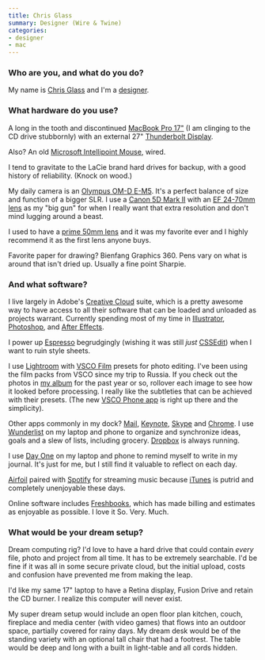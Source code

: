 ```yaml
---
title: Chris Glass
summary: Designer (Wire & Twine)
categories:
- designer
- mac
---
```


### Who are you, and what do you do?

My name is [Chris Glass](http://www.chrisglass.com/ "Chris' website.") and I'm a [designer](http://www.wireandtwine.com/ "The Wire & Twine site.").

### What hardware do you use?

A long in the tooth and discontinued [MacBook Pro 17"][macbook-pro] (I am clinging to the CD drive stubbornly) with an external 27" [Thunderbolt Display][thunderbolt-display].

Also? An old [Microsoft Intellipoint Mouse][intellimouse], wired.

I tend to gravitate to the LaCie brand hard drives for backup, with a good history of reliability. (Knock on wood.)

My daily camera is an [Olympus OM-D E-M5][om-d-e-m5]. It's a perfect balance of size and function of a bigger SLR. I use a [Canon 5D Mark II][eos-5d-mark-ii] with an [EF 24-70mm lens][ef-24-70mm-f2.8l-usm] as my "big gun" for when I really want that extra resolution and don't mind lugging around a beast.

I used to have a [prime 50mm lens][ef-50mm-f1.4-usm] and it was my favorite ever and I highly recommend it as the first lens anyone buys.

Favorite paper for drawing? Bienfang Graphics 360. Pens vary on what is around that isn't dried up. Usually a fine point Sharpie.

### And what software?

I live largely in Adobe's [Creative Cloud][creative-cloud] suite, which is a pretty awesome way to have access to all their software that can be loaded and unloaded as projects warrant. Currently spending most of my time in [Illustrator][], [Photoshop][], and [After Effects][after-effects].

I power up [Espresso][] begrudgingly (wishing it was still *just* [CSSEdit][]) when I want to ruin style sheets.

I use [Lightroom][] with [VSCO Film][vsco-film] presets for photo editing. I've been using the film packs from VSCO since my trip to Russia. If you check out the photos in [my album](http://chrisglass.com/album/ "Chris' photos.") for the past year or so, rollover each image to see how it looked before processing. I really like the subtleties that can be achieved with their presets. (The new [VSCO Phone app][vsco-ios] is right up there and the simplicity).

Other apps commonly in my dock? [Mail][], [Keynote][], [Skype][] and [Chrome][]. I use [Wunderlist][] on my laptop and phone to organize and synchronize ideas, goals and a slew of lists, including grocery. [Dropbox][] is always running.

I use [Day One][day-one] on my laptop and phone to remind myself to write in my journal. It's just for me, but I still find it valuable to reflect on each day.

[Airfoil][] paired with [Spotify][] for streaming music because [iTunes][] is putrid and completely unenjoyable these days.

Online software includes [Freshbooks][], which has made billing and estimates as enjoyable as possible. I love it So. Very. Much.

### What would be your dream setup?

Dream computing rig? I'd love to have a hard drive that could contain *every* file, photo and project from all time. It has to be extremely searchable. I'd be fine if it was all in some secure private cloud, but the initial upload, costs and confusion have prevented me from making the leap.

I'd like my same 17" laptop to have a Retina display, Fusion Drive and retain the CD burner. I realize this computer will never exist.

My super dream setup would include an open floor plan kitchen, couch, fireplace and media center (with video games) that flows into an outdoor space, partially covered for rainy days. My dream desk would be of the standing variety with an optional tall chair that had a footrest. The table would be deep and long with a built in light-table and all cords hidden.

[after-effects]: https://www.adobe.com/products/aftereffects.html "Motion graphics and video editing software."
[airfoil]: https://www.rogueamoeba.com/airfoil/ "Send audio wherever you want it."
[chrome]: https://www.google.com/intl/en/chrome/browser/ "A WebKit-based browser, where each tab runs in its own thread."
[creative-cloud]: https://www.adobe.com/creativecloud.html "A subscription service for Adobe's creative suite."
[cssedit]: https://www.macworld.com/article/1131901/cssedit26.html "A stylesheet editor for the Mac."
[day-one]: https://itunes.apple.com/us/app/day-one/id422304217 "Personal journal software."
[dropbox]: https://www.dropbox.com/ "Online syncing and storage."
[ef-24-70mm-f2.8l-usm]: http://usa.canon.com/cusa/consumer/products/cameras/ef_lens_lineup/ef_24_70mm_f_2_8l_usm "A zoom lens for cameras."
[ef-50mm-f1.4-usm]: https://www.usa.canon.com/cusa/support/consumer/eos_slr_camera_systems/lenses/ef_50mm_f_1_4_usm "A lens for SLR cameras."
[eos-5d-mark-ii]: https://www.usa.canon.com/cusa/support/consumer/eos_slr_camera_systems/eos_digital_slr_cameras/eos_5d_mark_ii "A 21 megapixel DSLR."
[espresso]: https://macrabbit.com/espresso/ "A single-window HTML/web tool for the Mac."
[freshbooks]: https://www.freshbooks.com/ "An online accounting service."
[illustrator]: https://www.adobe.com/products/illustrator.html "A vector graphics editor."
[intellimouse]: https://www.amazon.com/Microsoft-D58-00026-Intellimouse-Optical-Mouse/dp/B00005TQ08 "A five-button mouse."
[itunes]: https://www.apple.com/itunes/ "A jukebox application and online store."
[keynote]: https://www.apple.com/keynote/ "Presentation software for the Mac."
[lightroom]: https://www.adobe.com/products/photoshop-lightroom.html "Photo management and editing software."
[macbook-pro]: https://www.apple.com/macbook-pro/ "A laptop."
[mail]: https://en.wikipedia.org/wiki/Mail_(application) "The default Mac OS X mail client."
[om-d-e-m5]: https://www.amazon.com/Olympus-Interchangeable-3-0-Inch-Tilting-Touchscreen/dp/B0074WDFOK "A 16 megapixel digital mirrorless camera."
[photoshop]: https://www.adobe.com/products/photoshop.html "A bitmap image editor."
[skype]: https://www.skype.com/en/ "Voice and video chat software."
[spotify]: https://www.spotify.com/us/ "A music streaming service."
[thunderbolt-display]: https://www.apple.com/displays/ "A Thunderbolt-powered monitor."
[vsco-film]: https://vsco.co/store/film "Film-like presets for Lightroom and Photoshop."
[vsco-ios]: https://apps.apple.com/app/vsco-cam/id588013838 "A camera app."
[wunderlist]: https://www.wunderlist.com/ "A cloud-syncing to-do manager."
